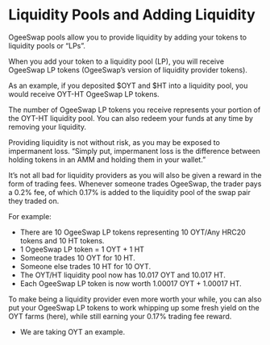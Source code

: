 # Liquidity Pools and Adding Liquidity

OgeeSwap pools allow you to provide liquidity by adding your tokens to liquidity pools or “LPs”.

When you add your token to a liquidity pool \(LP\), you will receive OgeeSwap LP tokens \(OgeeSwap’s version of liquidity provider tokens\).

As an example, if you deposited $OYT and $HT into a liquidity pool, you would receive OYT-HT OgeeSwap LP tokens.

The number of OgeeSwap LP tokens you receive represents your portion of the OYT-HT liquidity pool. You can also redeem your funds at any time by removing your liquidity.

Providing liquidity is not without risk, as you may be exposed to impermanent loss. “Simply put, impermanent loss is the difference between holding tokens in an AMM and holding them in your wallet.”

It’s not all bad for liquidity providers as you will also be given a reward in the form of trading fees. Whenever someone trades OgeeSwap, the trader pays a 0.2% fee, of which 0.17% is added to the liquidity pool of the swap pair they traded on.

For example:

* There are 10 OgeeSwap LP tokens representing 10 OYT/Any HRC20 tokens and 10 HT tokens.
* 1 OgeeSwap LP token = 1 OYT + 1 HT
* Someone trades 10 OYT for 10 HT.
* Someone else trades 10 HT for 10 OYT.
* The OYT/HT liquidity pool now has 10.017 OYT and 10.017 HT.
* Each OgeeSwap LP token is now worth 1.00017 OYT + 1.00017 HT.

To make being a liquidity provider even more worth your while, you can also put your OgeeSwap LP tokens to work whipping up some fresh yield on the OYT farms \(here\), while still earning your 0.17% trading fee reward.

* We are taking OYT an example.
